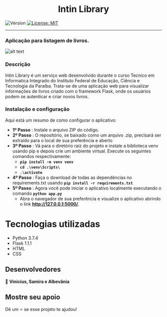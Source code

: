 <h1 align="center">Intin Library</h1>
<p>
  <img alt="Version" src="https://img.shields.io/badge/version-1.1.1-blue.svg?cacheSeconds=2592000" />
  <a href="LICENSE" target="_blank">
    <img alt="License: MIT" src="https://img.shields.io/npm/l/react" />
  </a>
</p>

---

###  Aplicação para listagem de livros.
![alt text](/livraria/static/src/site.png)

### Descrição
Intin Library é um serviço web desenvolvido durante o curso Tecnico em Informatica Integrado do Instituto Federal de Educação, Ciência e Tecnologia da Paraíba.
Trata-se de uma aplicação web para visualizar informações de livros criado com o framework Flask, onde os usuários podem se autenticar e criar novos livros.

### Instalação e configuração
Aqui está um resumo de como configurar o aplicativo:
* **1º Passo** : Instale o arquivo ZIP do código.
* **2º Passo** : O repositório, se baixado como um arquivo .zip, precisará ser extraído para o local de sua preferência e aberto
* **3º Passo** : Vá para o diretório raiz do projeto e instale a biblioteca venv usando pip e depois crie um ambiente virtual. Execute os seguintes comandos respectivamente:
    * **`pip install -m venv venv`**
    * **`cd .\venv\Scripts\`**
    * **`.\activate`**
* **4º Passo** : Faça o download de todas as dependências no requirements.txt usando **`pip install -r requirements.txt`**
* **5º Passo** : Agora você pode iniciar o aplicativo localmente executando o comando **`python app.py`**
    * Abra o navegador de sua preferência e visualize o aplicativo abrindo o link **http://127.0.0.1:5000/**.

# Tecnologias utilizadas
* Python 3.7.4
* Flask 1.1.1
* HTML  
* CSS

## Desenvolvedores

👤 **Vinicius, Samira e Albevânia**

## Mostre seu apoio

Dê um ⭐️ se esse projeto te ajudou!
